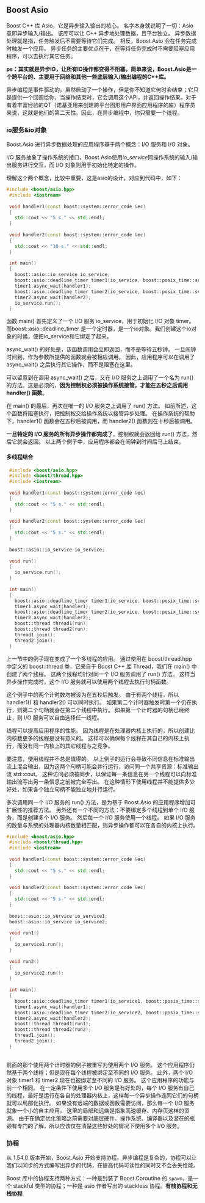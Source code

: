 ## Boost Asio

Boost C++ 库 Asio，它是异步输入输出的核心。 名字本身就说明了一切：Asio 意即异步输入/输出。 该库可以让 C++ 异步地处理数据，且平台独立。 异步数据处理就是指，任务触发后不需要等待它们完成。 相反，Boost.Asio 会在任务完成时触发一个应用。 异步任务的主要优点在于，在等待任务完成时不需要阻塞应用程序，可以去执行其它任务。

**ps：其实就是异步IO，让所有IO操作都变得不阻塞，简单来说，Boost.Asio是一个跨平台的、主要用于网络和其他一些底层输入/输出编程的C++库。**

异步编程是事件驱动的。虽然启动了一个操作，但是你不知道它何时会结束；它只是提供一个回调给你，当操作结束时，它会调用这个API，并返回操作结果。对于有着丰富经验的QT（诺基亚用来创建跨平台图形用户界面应用程序的库）程序员来说，这就是他们的第二天性。因此，在异步编程中，你只需要一个线程。



### io服务&io对象

Boost.Asio 进行异步数据处理的应用程序基于两个概念：I/O 服务和 I/O 对象。

 I/O 服务抽象了操作系统的接口，Boost.Asio使用*io_service*同操作系统的输入/输出服务进行交互，而 I/O 对象则用于初始化特定的操作。

理解这个两个概念，比较中重要，这是asio的设计，对应到代码中，如下：

```cpp
#include <boost/asio.hpp> 
 #include <iostream> 
 
 void handler1(const boost::system::error_code &ec) 
 { 
   std::cout << "5 s." << std::endl; 
 } 
 
 void handler2(const boost::system::error_code &ec) 
 { 
   std::cout << "10 s." << std::endl; 
 } 
 
 int main() 
 { 
   boost::asio::io_service io_service; 
   boost::asio::deadline_timer timer1(io_service, boost::posix_time::seconds(5)); 
   timer1.async_wait(handler1); 
   boost::asio::deadline_timer timer2(io_service, boost::posix_time::seconds(10)); 
   timer2.async_wait(handler2); 
   io_service.run(); 
 } 
```

函数 main() 首先定义了一个 I/O 服务 io_service，用于初始化 I/O 对象 timer。而boost::asio::deadline_timer 是一个定时器，是一个io对象。我们创建这个io对象的时候，便把io_service和它绑定了起来。

async_wait() 的好处是，该函数调用会立即返回，而不是等待五秒钟。 一旦闹钟时间到，作为参数所提供的函数就会被相应调用。 因此，应用程序可以在调用了 async_wait() 之后执行其它操作，而不是阻塞在这里。

可以留意到在调用 async_wait() 之后，又在 I/O 服务之上调用了一个名为 run() 的方法。这是必须的，**因为控制权必须被操作系统接管，才能在五秒之后调用 handler() 函数**。

 在 main() 的最后，再次在唯一的 I/O 服务之上调用了 run() 方法。 如前所述，这个函数将阻塞执行，把控制权交给操作系统以接管异步处理。 在操作系统的帮助下，handler1() 函数会在五秒后被调用，而 handler2() 函数则在十秒后被调用。

**一旦特定的 I/O 服务的所有异步操作都完成了**，控制权就会返回给 run() 方法，然后它就会返回。 以上两个例子中，应用程序都会在闹钟到时间后马上结束。

#### 多线程结合

```cpp
 #include <boost/asio.hpp> 
 #include <boost/thread.hpp> 
 #include <iostream> 
 
 void handler1(const boost::system::error_code &ec) 
 { 
   std::cout << "5 s." << std::endl; 
 } 
 
 void handler2(const boost::system::error_code &ec) 
 { 
   std::cout << "5 s." << std::endl; 
 } 
 
 boost::asio::io_service io_service; 
 
 void run() 
 { 
   io_service.run(); 
 } 
 
 int main() 
 { 
   boost::asio::deadline_timer timer1(io_service, boost::posix_time::seconds(5)); 
   timer1.async_wait(handler1); 
   boost::asio::deadline_timer timer2(io_service, boost::posix_time::seconds(5)); 
   timer2.async_wait(handler2); 
   boost::thread thread1(run); 
   boost::thread thread2(run); 
   thread1.join(); 
   thread2.join(); 
 } 
```

上一节中的例子现在变成了一个多线程的应用。 通过使用在 boost/thread.hpp 中定义的 boost::thread 类，它来自于 Boost C++ 库 Thread，我们在 main() 中创建了两个线程。 这两个线程均针对同一个 I/O 服务调用了 run() 方法。 这样当异步操作完成时，这个 I/O 服务就可以使用两个线程去执行句柄函数。

这个例子中的两个计时数均被设为在五秒后触发。 由于有两个线程，所以 handler1() 和 handler2() 可以同时执行。 如果第二个计时器触发时第一个仍在执行，则第二个句柄就会在第二个线程中执行。 如果第一个计时器的句柄已经终止，则 I/O 服务可以自由选择任一线程。

线程可以提高应用程序的性能。 因为线程是在处理器内核上执行的，所以创建比内核数更多的线程是没有意义的。 这样可以确保每个线程在其自己的内核上执行，而没有同一内核上的其它线程与之竞争。

要注意，使用线程并不总是值得的。 以上例子的运行会导致不同信息在标准输出流上混合输出，因为这两个句柄可能会并行运行，访问同一个共享资源：标准输出流 std::cout。 这种访问必须被同步，以保证每一条信息在另一个线程可以向标准输出流写出另一条信息之前被完全写出。 在这种情形下使用线程并不能提供多少好处，如果各个独立句柄不能独立地并行运行。

多次调用同一个 I/O 服务的 run() 方法，是为基于 Boost.Asio 的应用程序增加可扩展性的推荐方法。 另外还有一个不同的方法：不要绑定多个线程到单个 I/O 服务，而是创建多个 I/O 服务。 然后每一个 I/O 服务使用一个线程。 如果 I/O 服务的数量与系统的处理器内核数量相匹配，则异步操作都可以在各自的内核上执行。



```cpp
#include <boost/asio.hpp> 
 #include <boost/thread.hpp> 
 #include <iostream> 
 
 void handler1(const boost::system::error_code &ec) 
 { 
   std::cout << "5 s." << std::endl; 
 } 
 
 void handler2(const boost::system::error_code &ec) 
 { 
   std::cout << "5 s." << std::endl; 
 } 
 
 boost::asio::io_service io_service1; 
 boost::asio::io_service io_service2; 
 
 void run1() 
 { 
   io_service1.run(); 
 } 
 
 void run2() 
 { 
   io_service2.run(); 
 } 
 
 int main() 
 { 
   boost::asio::deadline_timer timer1(io_service1, boost::posix_time::seconds(5)); 
   timer1.async_wait(handler1); 
   boost::asio::deadline_timer timer2(io_service2, boost::posix_time::seconds(5)); 
   timer2.async_wait(handler2); 
   boost::thread thread1(run1); 
   boost::thread thread2(run2); 
   thread1.join(); 
   thread2.join(); 
 } 
 
```

前面的那个使用两个计时器的例子被重写为使用两个 I/O 服务。 这个应用程序仍然基于两个线程；但是现在每个线程被绑定至不同的 I/O 服务。 此外，两个 I/O 对象 timer1 和 timer2 现在也被绑定至不同的 I/O 服务。
这个应用程序的功能与前一个相同。 在一定条件下使用多个 I/O 服务是有好处的，每个 I/O 服务有自己的线程，最好是运行在各自的处理器内核上，这样每一个异步操作连同它们的句柄就可以局部化执行。 如果没有远端的数据或函数需要访问，那么每一个 I/O 服务就象一个小的自主应用。 这里的局部和远端是指象高速缓存、内存页这样的资源。 由于在确定优化策略之前需要对底层硬件、操作系统、编译器以及潜在的瓶颈有专门的了解，所以应该仅在清楚这些好处的情况下使用多个 I/O 服务。



### 协程

从 1.54.0 版本开始，Boost.Asio 开始支持协程。异步编程是复杂的，协程可以让我们以同步的方式编写出异步的代码，在提高代码可读性的同时又不会丢失性能。

Boost 库中的协程支持两种方式：一种是封装了 Boost.Coroutine 的 `spawn`，是一个 stackful 类型的协程；一种是 asio 作者写出的 stackless 协程。**有栈协程和无栈协程**

